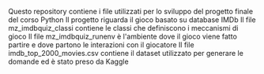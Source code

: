 Questo repository contiene i file utilizzati per lo sviluppo del progetto finale del corso Python
Il progetto riguarda il gioco basato su database IMDb
Il file mz_imdbquiz_classi contiene le classi che definiscono i meccanismi di gioco
Il file mz_imdbquiz_runenv è l'ambiente dove il gioco viene fatto partire e dove partono le interazioni con il giocatore
Il file imdb_top_2000_movies.csv contiene il dataset utilizzato per generare le domande ed è stato preso da Kaggle
